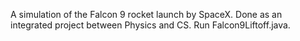 A simulation of the Falcon 9 rocket launch by SpaceX. Done as an integrated project between Physics and CS. Run Falcon9Liftoff.java.
